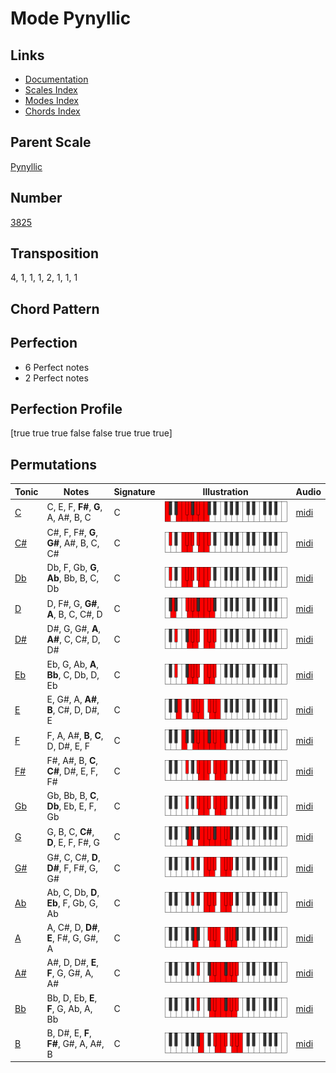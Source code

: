 # Mode Pynyllic

## Links

- [Documentation](README.md)
- [Scales Index](Scales.md)
- [Modes Index](Modes.md)
- [Chords Index](Chords.md)

## Parent Scale

[Pynyllic](ScalePynyllic.md)

## Number

[3825](https://ianring.com/musictheory/scales/3825)

## Transposition

4, 1, 1, 1, 2, 1, 1, 1

## Chord Pattern



## Perfection

- 6 Perfect notes
- 2 Perfect notes

## Perfection Profile

[true true true false false true true true]

## Permutations

| Tonic | Notes | Signature | Illustration | Audio |
|-------|-------|-----------|--------------|-------|
| [C](ModeCNaturalPynyllic.md) | C, E, F, **F#**, **G**, A, A#, B, C | C | ![CNaturalPynyllic](ModeCNaturalPynyllic.png) | [midi](https://github.com/edipermadi/music/blob/main/docs/ModeCNaturalPynyllic.mid?raw=true) |
| [C#](ModeCSharpPynyllic.md) | C#, F, F#, **G**, **G#**, A#, B, C, C# | C | ![CSharpPynyllic](ModeCSharpPynyllic.png) | [midi](https://github.com/edipermadi/music/blob/main/docs/ModeCSharpPynyllic.mid?raw=true) |
| [Db](ModeDFlatPynyllic.md) | Db, F, Gb, **G**, **Ab**, Bb, B, C, Db | C | ![DFlatPynyllic](ModeDFlatPynyllic.png) | [midi](https://github.com/edipermadi/music/blob/main/docs/ModeDFlatPynyllic.mid?raw=true) |
| [D](ModeDNaturalPynyllic.md) | D, F#, G, **G#**, **A**, B, C, C#, D | C | ![DNaturalPynyllic](ModeDNaturalPynyllic.png) | [midi](https://github.com/edipermadi/music/blob/main/docs/ModeDNaturalPynyllic.mid?raw=true) |
| [D#](ModeDSharpPynyllic.md) | D#, G, G#, **A**, **A#**, C, C#, D, D# | C | ![DSharpPynyllic](ModeDSharpPynyllic.png) | [midi](https://github.com/edipermadi/music/blob/main/docs/ModeDSharpPynyllic.mid?raw=true) |
| [Eb](ModeEFlatPynyllic.md) | Eb, G, Ab, **A**, **Bb**, C, Db, D, Eb | C | ![EFlatPynyllic](ModeEFlatPynyllic.png) | [midi](https://github.com/edipermadi/music/blob/main/docs/ModeEFlatPynyllic.mid?raw=true) |
| [E](ModeENaturalPynyllic.md) | E, G#, A, **A#**, **B**, C#, D, D#, E | C | ![ENaturalPynyllic](ModeENaturalPynyllic.png) | [midi](https://github.com/edipermadi/music/blob/main/docs/ModeENaturalPynyllic.mid?raw=true) |
| [F](ModeFNaturalPynyllic.md) | F, A, A#, **B**, **C**, D, D#, E, F | C | ![FNaturalPynyllic](ModeFNaturalPynyllic.png) | [midi](https://github.com/edipermadi/music/blob/main/docs/ModeFNaturalPynyllic.mid?raw=true) |
| [F#](ModeFSharpPynyllic.md) | F#, A#, B, **C**, **C#**, D#, E, F, F# | C | ![FSharpPynyllic](ModeFSharpPynyllic.png) | [midi](https://github.com/edipermadi/music/blob/main/docs/ModeFSharpPynyllic.mid?raw=true) |
| [Gb](ModeGFlatPynyllic.md) | Gb, Bb, B, **C**, **Db**, Eb, E, F, Gb | C | ![GFlatPynyllic](ModeGFlatPynyllic.png) | [midi](https://github.com/edipermadi/music/blob/main/docs/ModeGFlatPynyllic.mid?raw=true) |
| [G](ModeGNaturalPynyllic.md) | G, B, C, **C#**, **D**, E, F, F#, G | C | ![GNaturalPynyllic](ModeGNaturalPynyllic.png) | [midi](https://github.com/edipermadi/music/blob/main/docs/ModeGNaturalPynyllic.mid?raw=true) |
| [G#](ModeGSharpPynyllic.md) | G#, C, C#, **D**, **D#**, F, F#, G, G# | C | ![GSharpPynyllic](ModeGSharpPynyllic.png) | [midi](https://github.com/edipermadi/music/blob/main/docs/ModeGSharpPynyllic.mid?raw=true) |
| [Ab](ModeAFlatPynyllic.md) | Ab, C, Db, **D**, **Eb**, F, Gb, G, Ab | C | ![AFlatPynyllic](ModeAFlatPynyllic.png) | [midi](https://github.com/edipermadi/music/blob/main/docs/ModeAFlatPynyllic.mid?raw=true) |
| [A](ModeANaturalPynyllic.md) | A, C#, D, **D#**, **E**, F#, G, G#, A | C | ![ANaturalPynyllic](ModeANaturalPynyllic.png) | [midi](https://github.com/edipermadi/music/blob/main/docs/ModeANaturalPynyllic.mid?raw=true) |
| [A#](ModeASharpPynyllic.md) | A#, D, D#, **E**, **F**, G, G#, A, A# | C | ![ASharpPynyllic](ModeASharpPynyllic.png) | [midi](https://github.com/edipermadi/music/blob/main/docs/ModeASharpPynyllic.mid?raw=true) |
| [Bb](ModeBFlatPynyllic.md) | Bb, D, Eb, **E**, **F**, G, Ab, A, Bb | C | ![BFlatPynyllic](ModeBFlatPynyllic.png) | [midi](https://github.com/edipermadi/music/blob/main/docs/ModeBFlatPynyllic.mid?raw=true) |
| [B](ModeBNaturalPynyllic.md) | B, D#, E, **F**, **F#**, G#, A, A#, B | C | ![BNaturalPynyllic](ModeBNaturalPynyllic.png) | [midi](https://github.com/edipermadi/music/blob/main/docs/ModeBNaturalPynyllic.mid?raw=true) |
